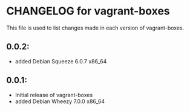 # CHANGELOG for vagrant-boxes

This file is used to list changes made in each version of vagrant-boxes.

## 0.0.2:

* added Debian Squeeze 6.0.7 x86_64

## 0.0.1:

* Initial release of vagrant-boxes
* added Debian Wheezy 7.0.0 x86_64